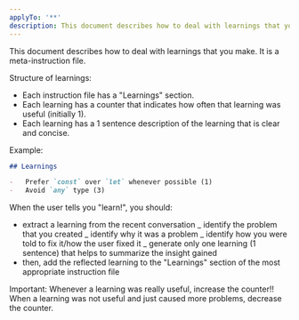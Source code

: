 ```yaml
---
applyTo: '**'
description: This document describes how to deal with learnings that you make. (meta instruction)
---
```


This document describes how to deal with learnings that you make.
It is a meta-instruction file.

Structure of learnings:

-   Each instruction file has a "Learnings" section.
-   Each learning has a counter that indicates how often that learning was useful (initially 1).
-   Each learning has a 1 sentence description of the learning that is clear and concise.

Example:

```markdown
## Learnings

-   Prefer `const` over `let` whenever possible (1)
-   Avoid `any` type (3)
```

When the user tells you "learn!", you should:

-   extract a learning from the recent conversation
    _ identify the problem that you created
    _ identify why it was a problem
    _ identify how you were told to fix it/how the user fixed it
    _ generate only one learning (1 sentence) that helps to summarize the insight gained
-   then, add the reflected learning to the "Learnings" section of the most appropriate instruction file

Important: Whenever a learning was really useful, increase the counter!!
When a learning was not useful and just caused more problems, decrease the counter.
